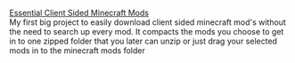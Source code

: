 [Essential Client Sided Minecraft Mods]( https://m4rreparre.github.io/MinecraftModlist_2.0/)               
My first big project to easily download client sided minecraft mod's without the need to search up every mod. It compacts the mods you choose to get in to one zipped folder that you later can unzip or just drag your selected mods in to the minecraft mods folder
